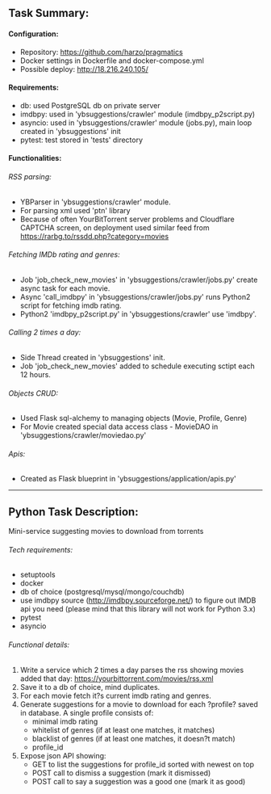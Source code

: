 ## Task Summary:

#### Configuration:
- Repository: https://github.com/harzo/pragmatics
- Docker settings in Dockerfile and docker-compose.yml
- Possible deploy: http://18.216.240.105/

#### Requirements:
- db: used PostgreSQL db on private server
- imdbpy: used in 'ybsuggestions/crawler' module (imdbpy_p2script.py)
- asyncio: used in 'ybsuggestions/crawler' module (jobs.py), main loop created in 'ybsuggestions' init
- pytest: test stored in 'tests' directory

#### Functionalities:

###### RSS parsing:
- YBParser in 'ybsuggestions/crawler' module.
- For parsing xml used 'ptn' library
- Because of often YourBitTorrent server problems and Cloudflare CAPTCHA screen, on deployment used similar feed from https://rarbg.to/rssdd.php?category=movies

###### Fetching IMDb rating and genres:
- Job 'job_check_new_movies' in 'ybsuggestions/crawler/jobs.py' create async task for each movie.
- Async 'call_imdbpy' in 'ybsuggestions/crawler/jobs.py' runs Python2 script for fetching imdb rating.
- Python2 'imdbpy_p2script.py' in 'ybsuggestions/crawler' use 'imdbpy'.

###### Calling 2 times a day:
- Side Thread created in 'ybsuggestions' init.
- Job 'job_check_new_movies' added to schedule executing sctipt each 12 hours.

###### Objects CRUD:
- Used Flask sql-alchemy to managing objects (Movie, Profile, Genre)
- For Movie created special data access class - MovieDAO in 'ybsuggestions/crawler/moviedao.py'

###### Apis:
- Created as Flask blueprint in 'ybsuggestions/application/apis.py'

***

## Python Task Description:
Mini-service suggesting movies to download from torrents

###### Tech requirements:
- setuptools
- docker
- db of choice (postgresql/mysql/mongo/couchdb)
- use imdbpy source (http://imdbpy.sourceforge.net/) to figure out IMDB api you need (please mind that this library will not work for Python 3.x)
- pytest
- asyncio

###### Functional details:
1. Write a service which 2 times a day parses the rss showing movies added that day: https://yourbittorrent.com/movies/rss.xml
2. Save it to a db of choice, mind duplicates.
3. For each movie fetch it?s current imdb rating and genres.
4. Generate suggestions for a movie to download for each ?profile? saved in database. A single profile consists of:
    - minimal imdb rating
    - whitelist of genres (if at least one matches, it matches)
    - blacklist of genres (if at least one matches, it doesn?t match)
    - profile_id
5. Expose json API showing:
    - GET to list the suggestions for profile_id sorted with newest on top
    - POST call to dismiss a suggestion (mark it dismissed)
    - POST call to say a suggestion was a good one (mark it as good)
